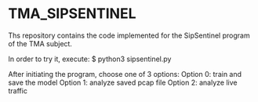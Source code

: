 # TMA_SIPSENTINEL
Ths repository contains the code implemented for the SipSentinel program of the TMA subject.

In order to try it, execute:
$ python3 sipsentinel.py

After initiating the program, choose one of 3 options:
Option 0: train and save the model
Option 1: analyze saved pcap file
Option 2: analyze live traffic

